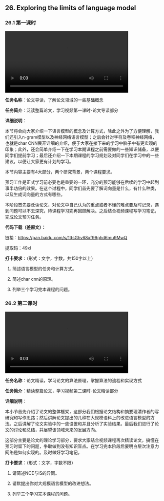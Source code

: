 ## 26. Exploring the limits of language model

### 26.1 第一课时

<video width=80%  controls >
	<source type="video/mp4" src="026-exploring-the-limits-of-language-model/026-1.mp4">
</video>

**任务名称**：论文导读，了解论文领域的一些基础概念

**任务简介**：泛读整篇论文，学习视频第一课时-论文导读部分

**详细说明**：

本节将会向大家介绍一下语言模型的概念及计算方式，除此之外为了方便理解，我们还引入n-gram模型以及神经网络语言模型；之后会针对字符及卷积神经网络，也就是char CNN展开详细的介绍，便于大家在接下来的学习中脑子中有更宏观的印象；此外，还会简单介绍一下在学习本期课程之前需要做的一些知识储备，以便同学们提前学习；最后还介绍一下本期课程的学习规划及对同学们在学习中的一些建议，以便让大家更有计划的学习。

本节内容主要有4大部分，两个研究背景，两个课程要求。

预习工作是正式学习前必要也是重要的一环，充分的预习能够在后续的学习中起到事半功倍的效果。在这个过程中，同学们首先要了解词向量是什么，有什么种类，以及生成词向量的方式有哪些。

本阶段首先要泛读论文，对论文中自己认为的重点或者不懂的难点要及时记录，遇到问题可以不去深究，待课程学习完再回顾解决。之后结合视频课程写学习笔记，完成论文预习任务。

**代码下载（差原文）：**

链接：https://pan.baidu.com/s/1ttsGhv68xf99phd6mu9MwQ 

提取码：49xl 

**打卡要求**：（形式：文字，字数，共150字以上）

1. 简述语言模型的任务和计算方式。

2. 简述char cnn的原理。

3. 列举三个学习完本课程的问题。

### 26.2 第二课时

<video width=80%  controls >
	<source type="video/mp4" src="026-exploring-the-limits-of-language-model/026-2.mp4">
</video>

**任务名称**：论文精读，学习论文的算法原理，掌握算法的流程和实现方式

**任务简介**：精读整篇论文，学习视频第二课时-论文精读部分

**详细说明**：

本小节首先介绍了论文的整体框架，这部分我们根据论文结构和摘要理清作者的写研究和写作思路；然后讲解论文提出的几种在大规模语料上的改进语言模型的方法。之后讲解了论文实验中的一些设置和并且分析了实验结果。最后我们进行了论文的讨论和总结，并展望该领域未来的发展方向。

这部分主要是论文的理论学习部分，要求大家结合视频课程再次精读论文，搞懂在预习时留下的问题，争取做到没有知识盲点。在学习完本阶段后要明白层次注意力网络是如何实现的。及时做好学习笔记。

**打卡要求**：（形式：文字，字数不限）

1. 请简述NCE与IS的异同。

2. 请默提出你对大规模语言模型的改进想法。

3. 列举三个学习完本课程的问题。
